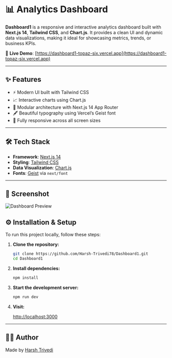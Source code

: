 # 📊 Analytics Dashboard

**Dashboard1** is a responsive and interactive analytics dashboard built with **Next.js 14**, **Tailwind CSS**, and **Chart.js**. It provides a clean UI and dynamic data visualizations, making it ideal for showcasing metrics, trends, or business KPIs.

🔗 **Live Demo**: [https://dashboard1-topaz-six.vercel.app](https://dashboard1-topaz-six.vercel.app)

---

## ✨ Features

- ⚡ Modern UI built with Tailwind CSS
- 📈 Interactive charts using Chart.js
- 🧩 Modular architecture with Next.js 14 App Router
- 🖋️ Beautiful typography using Vercel’s Geist font
- 📱 Fully responsive across all screen sizes

---

## 🛠️ Tech Stack

- **Framework**: [Next.js 14](https://nextjs.org/)
- **Styling**: [Tailwind CSS](https://tailwindcss.com/)
- **Data Visualization**: [Chart.js](https://www.chartjs.org/)
- **Fonts**: [Geist](https://vercel.com/font) via `next/font`

---
## 📸 Screenshot

![Dashboard Preview](/dashboard-preview.png)

## ⚙️ Installation & Setup

To run this project locally, follow these steps:

1. **Clone the repository:**

    ```bash
    git clone https://github.com/Harsh-Trivedi78/Dashboard1.git
    cd Dashboard1
    ```

2. **Install dependencies:**

    ```bash
    npm install
    ```

3. **Start the development server:**

    ```bash
    npm run dev
    ```

4. **Visit:**

    [http://localhost:3000](http://localhost:3000)

---

## 🧑‍💻 Author

Made by [Harsh Trivedi](https://github.com/Harsh-Trivedi78)

